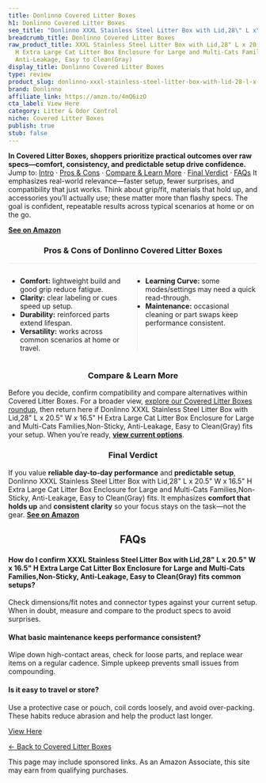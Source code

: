 ```yaml
---
title: Donlinno Covered Litter Boxes
h1: Donlinno Covered Litter Boxes
seo_title: "Donlinno XXXL Stainless Steel Litter Box with Lid,28\" L x\u2026"
breadcrumb_title: Donlinno Covered Litter Boxes
raw_product_title: XXXL Stainless Steel Litter Box with Lid,28" L x 20.5" W x 16.5"
  H Extra Large Cat Litter Box Enclosure for Large and Multi-Cats Families,Non-Sticky,
  Anti-Leakage, Easy to Clean(Gray)
display_title: Donlinno Covered Litter Boxes
type: review
product_slug: donlinno-xxxl-stainless-steel-litter-box-with-lid-28-l-x-20-5-w-x-16-5-99ad9e4f
brand: Donlinno
affiliate_link: https://amzn.to/4mQ6izO
cta_label: View Here
category: Litter & Odor Control
niche: Covered Litter Boxes
publish: true
stub: false
---
```


<div id="intro" class="full-width"><p><strong>In Covered Litter Boxes, shoppers prioritize practical outcomes over raw specs&mdash;comfort, consistency, and predictable setup drive confidence.</strong> Jump to: <a href="#intro">Intro</a> · <a href="#pros-cons">Pros &amp; Cons</a> · <a href="#compare-more">Compare &amp; Learn More</a> · <a href="#verdict">Final Verdict</a> · <a href="#faqs">FAQs</a> It emphasizes real-world relevance&mdash;faster setup, fewer surprises, and compatibility that just works. Think about grip/fit, materials that hold up, and accessories you’ll actually use; these matter more than flashy specs. The goal is confident, repeatable results across typical scenarios at home or on the go.</p><p><a href="https://amzn.to/4mQ6izO" rel="nofollow sponsored noopener" target="_blank"><strong>See on Amazon</strong></a></p></div>
<h3 id="pros-cons" style="text-align:center;">Pros &amp; Cons of Donlinno Covered Litter Boxes</h3>
<div class="pc-grid" style="display:grid;grid-template-columns:1fr 1fr;gap:16px;border-top:1px solid #e5e7eb;padding-top:12px;">
  <ul>
    <li><strong>Comfort:</strong> lightweight build and good grip reduce fatigue.</li>
    <li><strong>Clarity:</strong> clear labeling or cues speed up setup.</li>
    <li><strong>Durability:</strong> reinforced parts extend lifespan.</li>
    <li><strong>Versatility:</strong> works across common scenarios at home or travel.</li>
  </ul>
  <ul style="border-left:1px solid #e5e7eb;padding-left:16px;">
    <li><strong>Learning Curve:</strong> some modes/settings may need a quick read-through.</li>
    <li><strong>Maintenance:</strong> occasional cleaning or part swaps keep performance consistent.</li>
  </ul>
</div>


<h3 id="compare-more" style="text-align:center;">Compare &amp; Learn More</h3>
<p>Before you decide, confirm compatibility and compare alternatives within Covered Litter Boxes. For a broader view, <a href="#">explore our Covered Litter Boxes roundup</a>, then return here if Donlinno XXXL Stainless Steel Litter Box with Lid,28" L x 20.5" W x 16.5" H Extra Large Cat Litter Box Enclosure for Large and Multi-Cats Families,Non-Sticky, Anti-Leakage, Easy to Clean(Gray) fits your setup. When you’re ready, <a href="https://amzn.to/4mQ6izO" rel="nofollow sponsored noopener" target="_blank"><strong>view current options</strong></a>.</p>

<h3 id="verdict" style="text-align:center;">Final Verdict</h3>
<p>If you value <strong>reliable day-to-day performance</strong> and <strong>predictable setup</strong>, Donlinno XXXL Stainless Steel Litter Box with Lid,28" L x 20.5" W x 16.5" H Extra Large Cat Litter Box Enclosure for Large and Multi-Cats Families,Non-Sticky, Anti-Leakage, Easy to Clean(Gray) fits. It emphasizes <strong>comfort that holds up</strong> and <strong>consistent clarity</strong> so your focus stays on the task&mdash;not the gear. <a href="https://amzn.to/4mQ6izO" rel="nofollow sponsored noopener" target="_blank"><strong>See on Amazon</strong></a></p>

<h2 id="faqs" style="text-align:center;">FAQs</h2>
<h4><strong>How do I confirm XXXL Stainless Steel Litter Box with Lid,28" L x 20.5" W x 16.5" H Extra Large Cat Litter Box Enclosure for Large and Multi-Cats Families,Non-Sticky, Anti-Leakage, Easy to Clean(Gray) fits common setups?</strong></h4>
<p>Check dimensions/fit notes and connector types against your current setup. When in doubt, measure and compare to the product specs to avoid surprises.</p>
<h4><strong>What basic maintenance keeps performance consistent?</strong></h4>
<p>Wipe down high-contact areas, check for loose parts, and replace wear items on a regular cadence. Simple upkeep prevents small issues from compounding.</p>
<h4><strong>Is it easy to travel or store?</strong></h4>
<p>Use a protective case or pouch, coil cords loosely, and avoid over-packing. These habits reduce abrasion and help the product last longer.</p>

<p><a class="btn" href="https://amzn.to/4mQ6izO" target="_blank" rel="nofollow sponsored noopener">View Here</a></p>
<p><a href="/roundups/litter-odor-control/covered-litter-boxes/">← Back to Covered Litter Boxes</a></p>
<aside class="disclosure">This page may include sponsored links. As an Amazon Associate, this site may earn from qualifying purchases.</aside>
